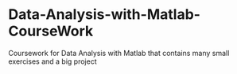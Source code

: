 # Data-Analysis-with-Matlab-CourseWork
Coursework for Data Analysis with Matlab that contains many small exercises and a big project
